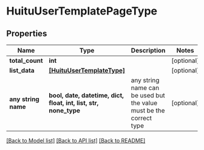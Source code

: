 # HuituUserTemplatePageType


## Properties
Name | Type | Description | Notes
------------ | ------------- | ------------- | -------------
**total_count** | **int** |  | [optional] 
**list_data** | [**[HuituUserTemplateType]**](HuituUserTemplateType.md) |  | [optional] 
**any string name** | **bool, date, datetime, dict, float, int, list, str, none_type** | any string name can be used but the value must be the correct type | [optional]

[[Back to Model list]](../README.md#documentation-for-models) [[Back to API list]](../README.md#documentation-for-api-endpoints) [[Back to README]](../README.md)


